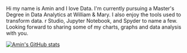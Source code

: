 
Hi my name is Amin and I love Data.  I'm currently pursuing a Master's Degree in Data Analytics at William & Mary. I also enjoy the tools used to transform
data. r Studio, Jupyter Notebook, and Spyder to name a few. Looking forward to sharing some of my charts, graphs and data analysis with you. 






[![Amin's GitHub stats](https://github-readme-stats.vercel.app/api?username=bobbydigital34)](https://github.com/bobbydigital34/github-readme-stats)
